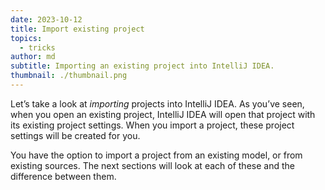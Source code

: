 ```yaml
---
date: 2023-10-12
title: Import existing project
topics:
  - tricks
author: md
subtitle: Importing an existing project into IntelliJ IDEA.
thumbnail: ./thumbnail.png
---
```


Let’s take a look at _importing_ projects into IntelliJ IDEA. As you’ve seen, when you open an existing project, IntelliJ IDEA will open that project with its existing project settings. When you import a project, these project settings will be created for you.

You have the option to import a project from an existing model, or from existing sources. The next sections will look at each of these and the difference between them.
